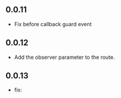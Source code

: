 ## 0.0.11

* Fix before callback guard event

## 0.0.12

* Add the observer parameter to the route.

## 0.0.13

* fix: 
